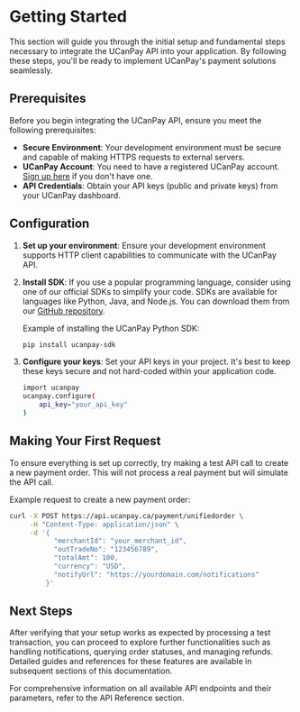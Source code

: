 # Getting Started

This section will guide you through the initial setup and fundamental steps necessary to integrate the UCanPay API into
your application. By following these steps, you'll be ready to implement UCanPay's payment solutions seamlessly.

## Prerequisites

Before you begin integrating the UCanPay API, ensure you meet the following prerequisites:

- **Secure Environment**: Your development environment must be secure and capable of making HTTPS requests to external
  servers.
- **UCanPay Account**: You need to have a registered UCanPay account. [Sign up here](https://ucanpay.ca/signup) if you
  don't have one.
- **API Credentials**: Obtain your API keys (public and private keys) from your UCanPay dashboard.

## Configuration

1. **Set up your environment**: Ensure your development environment supports HTTP client capabilities to communicate
   with the UCanPay API.

2. **Install SDK**: If you use a popular programming language, consider using one of our official SDKs to simplify your
   code. SDKs are available for languages like Python, Java, and Node.js. You can download them from
   our [GitHub repository](https://github.com/ucanpay).

   Example of installing the UCanPay Python SDK:

   ```bash
   pip install ucanpay-sdk

3. **Configure your keys**: Set your API keys in your project. It's best to keep these keys secure and not hard-coded
   within your application code.

   ```bash
   import ucanpay
   ucanpay.configure(
       api_key="your_api_key"
   )
   ```

## Making Your First Request

To ensure everything is set up correctly, try making a test API call to create a new payment order. This will not
process a real payment but will simulate the API call.

Example request to create a new payment order:

```bash
curl -X POST https://api.ucanpay.ca/payment/unifiedorder \
     -H "Content-Type: application/json" \
     -d '{
           "merchantId": "your_merchant_id",
           "outTradeNo": "123456789",
           "totalAmt": 100,
           "currency": "USD",
           "notifyUrl": "https://yourdomain.com/notifications"
         }'
```

## Next Steps

After verifying that your setup works as expected by processing a test transaction, you can proceed to explore further
functionalities such as handling notifications, querying order statuses, and managing refunds. Detailed guides and
references for these features are available in subsequent sections of this documentation.

For comprehensive information on all available API endpoints and their parameters, refer to the API Reference section.